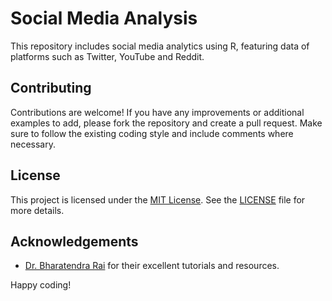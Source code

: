 # Social Media Analysis

This repository includes social media analytics using R, featuring data of platforms such as Twitter, YouTube and Reddit.

## Contributing

Contributions are welcome! If you have any improvements or additional examples to add, please fork the repository and create a pull request. Make sure to follow the existing coding style and include comments where necessary.

## License

This project is licensed under the [MIT License](https://choosealicense.com/). See the [LICENSE](https://github.com/Chakrastra/Social-media-analysis-using-R?tab=MIT-1-ov-file) file for more details.

## Acknowledgements

-   [Dr. Bharatendra Rai](https://www.youtube.com/@bkrai) for their excellent tutorials and resources.

Happy coding!

